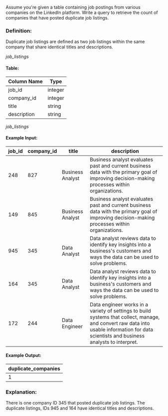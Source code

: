 Assume you're given a table containing job postings from various companies on the LinkedIn platform. Write a query to retrieve the count of companies that have posted duplicate job listings.

### Definition:

Duplicate job listings are defined as two job listings within the same company that share identical titles and descriptions.

*job_listings* 
#### Table:

| Column Name	| Type |
| - | - |
| job_id	| integer |
| company_id	| integer |
| title	| string |
| description	| string |

*job_listings* 
#### Example Input:

| job_id	| company_id	| title	| description |
| - | - | - | - |
| 248	| 827	| Business Analyst	| Business analyst evaluates past and current business data with the primary goal of improving decision-making processes within organizations. |
| 149	| 845	| Business Analyst	| Business analyst evaluates past and current business data with the primary goal of improving decision-making processes within organizations. |
| 945	| 345	| Data Analyst	| Data analyst reviews data to identify key insights into a business's customers and ways the data can be used to solve problems. |
| 164	| 345	| Data Analyst	| Data analyst reviews data to identify key insights into a business's customers and ways the data can be used to solve problems. |
| 172	| 244	| Data Engineer	| Data engineer works in a variety of settings to build systems that collect, manage, and convert raw data into usable information for data scientists and business analysts to interpret. |

#### Example Output:

| duplicate_companies |
| - |
| 1 |

### Explanation:

There is one company ID 345 that posted duplicate job listings. The duplicate listings, IDs 945 and 164 have identical titles and descriptions.